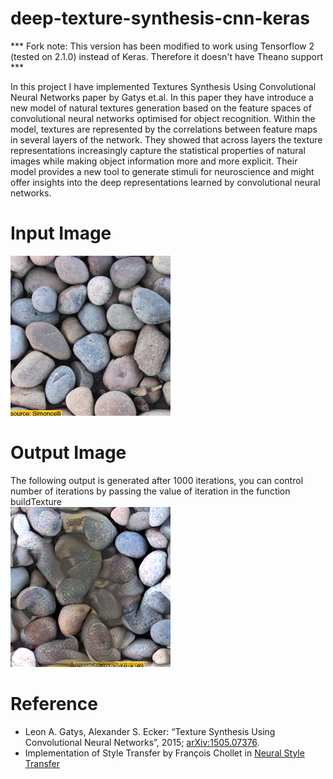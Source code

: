 # deep-texture-synthesis-cnn-keras

*** Fork note: This version has been modified to work using Tensorflow 2 (tested on 2.1.0) instead of Keras. Therefore it doesn't have Theano support ***

In this project I have implemented Textures Synthesis Using Convolutional Neural Networks paper by Gatys et.al. In this paper they have introduce a new model of natural textures generation based on the feature spaces
of convolutional neural networks optimised for object recognition. Within the model, textures are represented by the correlations between feature maps in several layers of
the network. They showed that across layers the texture representations increasingly
capture the statistical properties of natural images while making object information more and more explicit. Their model provides a new tool to generate stimuli
for neuroscience and might offer insights into the deep representations learned by
convolutional neural networks.
<br>

# Input Image
<img src='data/inputs/pebbles.jpg' />


<br>

# Output Image
The following output is generated after 1000 iterations, you can control number of iterations by passing the value of iteration in the function buildTexture
<br>
<img src='data/outputs/pebbles.png' />

  
  
# Reference
<ul>
<li>
Leon A. Gatys, Alexander S. Ecker: “Texture Synthesis Using Convolutional Neural Networks”, 2015; <a href='http://arxiv.org/abs/1505.07376'>arXiv:1505.07376</a>.
</li>
<li>
Implementation of Style Transfer by François Chollet in <a href='https://github.com/keras-team/keras/blob/master/examples/neural_style_transfer.py'>Neural Style Transfer</a>    
</li>
</ul>

